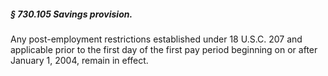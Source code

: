 ##### § 730.105 Savings provision. #####

Any post-employment restrictions established under 18 U.S.C. 207 and applicable prior to the first day of the first pay period beginning on or after January 1, 2004, remain in effect.